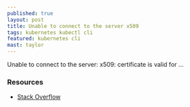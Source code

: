 ```yaml
---
published: true
layout: post
title: Unable to connect to the server x509
tags: kubernetes kubectl cli
featured: kubernetes cli
mast: taylor
---
```


Unable to connect to the server: x509: certificate is valid for ...


### Resources

- [Stack Overflow]

[Stack Overflow]: https://stackoverflow.com/questions/46360361/invalid-x509-certificate-for-kubernetes-master?utm_medium=organic&utm_source=google_rich_qa&utm_campaign=google_rich_qa